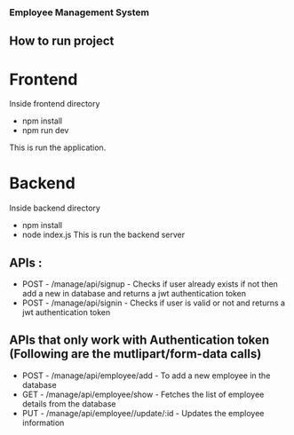 ### Employee Management System
## How to run project

# Frontend 
Inside frontend directory

- npm install
- npm run dev
  
This is run the application.

# Backend

Inside backend directory
- npm install
- node index.js
This is run the backend server

## APIs : 
- POST - /manage/api/signup - Checks if user already exists if not then add a new in database and returns a jwt authentication token
- POST - /manage/api/signin - Checks if user is valid or not and returns a jwt authentication token

## APIs that only work with Authentication token (Following are the mutlipart/form-data calls)
- POST - /manage/api/employee/add  -  To add a new employee in the database
- GET  -  /manage/api/employee/show - Fetches the list of employee details from the database
- PUT  -  /manage/api/employee//update/:id - Updates the employee information 
